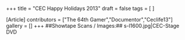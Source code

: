 +++
title = "CEC Happy Holidays 2013"
draft = false
tags = [ ]

[Article]
contributors = ["The 64th Gamer","Documentor","Ceclife13"]
gallery = []
+++
##Showtape Scans / Images:##
<gallery>
s-l1600.jpg|CEC-Stage DVD
</gallery>